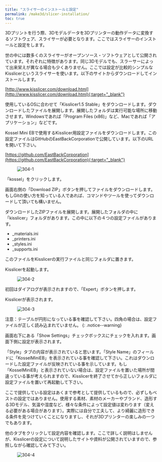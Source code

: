 ```yaml
---
title: "スライサーのインストールと設定"
permalink: /make3d/slicer-installation/
toc: true
---
```

3Dプリントを行う際、3Dモデルデータを3Dプリンターの動作データに変換するソフトウェア、スライサーが必要となります。ここではスライサーのインストールと設定をします。

世の中には数多くのスライサーがオープンソース・ソフトウェアとして公開されています。それぞれに特徴があります。同じ3Dモデルでも、スラーサーによって出来栄えが異なる場合も少くありません。ここでは設定が比較的シンプルなKisslicerというスライサーを使います。以下のサイトからダウンロードしてインストールします。

[http://www.kisslicer.com/download.html](http://www.kisslicer.com/download.html){:target="_blank"}

使用しているOSに合わせて「Kisslicer1.5 Stable」をダウンロードします。ダウンロードしたファイルを展開します。展開したフォルダは実行可能な場所に移動させます。Windowsであれば「Program Files (x86)」など、Macであれば「アプリケーション」などです。

Kossel Mini EBで使用するKisslicer用設定ファイルをダウンロードします。この設定ファイルはGitHubのEastBackCorporationで公開しています。以下のURLを開いて下さい。

[https://github.com/EastBackCorporation](https://github.com/EastBackCorporation){:target="_blank"}

<figure>
  <img src="{{ '/assets/images/make3d/304/304-1.webp' | relative_url }}" alt="304-1">
</figure>

「kossel」をクリックします。

画面右側の「Download ZIP」ボタンを押してファイルをダウンロードします。もしGitの使い方を知っている人であれば、コマンドやツールを使ってダウンロードして頂いても構いません。

ダウンロードしたZIPファイルを展開します。展開したフォルダの中に「kisslicer」フォルダがあります。この中に以下の４つの設定ファイルがあります。

- _materials.ini
- _printers.ini
- _styles.ini
- _supports.ini

このファイルをKisslicerの実行ファイルと同じフォルダに置きます。

Kisslicerを起動します。

<figure>
  <img src="{{ '/assets/images/make3d/304/304-2.webp' | relative_url }}" alt="304-2">
</figure>

初回はダイアログが表示されますので、「Expert」ボタンを押します。

Kisslicerが表示されます。

<figure>
  <img src="{{ '/assets/images/make3d/304/304-3.webp' | relative_url }}" alt="304-3">
</figure>

注意：テーブルが円形になっている事を確認して下さい。四角の場合は、設定ファイルが正しく読み込まれていません。
{: .notice--warning} 

画面右下にある「Show Settings」チェックボックスにチェックを入れます。画面下側に設定が表示されます。

「Style」タブの内容が表示されていると思います。「Style Name」のフィールドに「KosselMiniEB」を表示されている事を確認して下さい。これはダウンロードした設定ファイルが反映されている事を示しています。もし「KosselMiniEB」と表示されていない場合は、設定ファイルを置いた場所が間違っている事が考えられますので、Kisslicerを終了させてから正しいフォルダに設定ファイルを置いて再起動して下さい。

ここで提供している設定はあくまで参考として提供しているもので、必ずしもベストの設定ではありません。使用する素材、素材のメーカーやブランド、造形する3Dモデル、気温や湿度など、様々な条件によって設定値は変わります（変える必要がある場合があります）。実際には自分で工夫して、より綺麗に造形できる条件を見つけていくことになりますし、それが3Dプリンターの楽しみの一つでもあります。

他のタブをクリックして設定内容を確認します。ここで詳しく説明はしませんが、Kisslicerの設定について説明したサイトや資料が公開されていますので、参照しながら確認してみて下さい。

<figure>
  <img src="{{ '/assets/images/make3d/304/304-4.webp' | relative_url }}" alt="304-4">
</figure>
